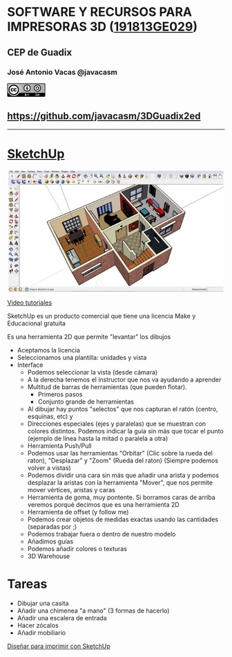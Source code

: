 # SOFTWARE Y RECURSOS PARA IMPRESORAS 3D ([191813GE029](https://www.juntadeandalucia.es/educacion/secretariavirtual/consultaCEP/actividad/191813GE029/))

## CEP de Guadix


### José Antonio Vacas @javacasm

![CCbySA](images/CCbySQ_88x31.png)

## https://github.com/javacasm/3DGuadix2ed

* *  *

# [SketchUp](https://www.sketchup.com/es)

![s](./images/free_floorplan_software_sketchup_furniture1.jpg)

[Video tutoriales](http://www.sketchup.com/es/learn/videos/58?playlist=58)

SketchUp es un producto comercial que tiene una licencia Make y Educacional gratuita

Es una herramienta 2D que permite "levantar" los dibujos

* Aceptamos la licencia
* Seleccionamos una plantilla: unidades y vista
* Interface
  * Podemos seleccionar la vista (desde cámara)
  * A la derecha tenemos el instructor que nos va ayudando a aprender
  * Multitud de barras de herramientas (que pueden flotar).
    * Primeros pasos
    * Conjunto grande de herramientas
  * Al dibujar hay puntos "selectos" que nos capturan el ratón (centro, esquinas, etc) y
  * Direcciones especiales (ejes y paralelas) que se muestran con colores distintos. Podemos indicar la guía sin más que tocar el punto (ejemplo de línea hasta la mitad o paralela a otra)
  * Herramienta Push/Pull
  * Podemos usar las herramientas "Orbitar" (Clic sobre la rueda del raton), "Desplazar" y "Zoom" (Rueda del raton) (Siempre podemos volver a vistas)
  * Podemos dividir una cara sin más que añadir una arista y podemos desplazar la aristas con la herramienta "Mover", que nos permite mover vértices, aristas y caras
  * Herramienta de goma, muy pontente. Si borramos caras de arriba veremos porqué decimos que es una herramienta 2D
  * Herramienta de offset (y follow me)
  * Podemos crear objetos de medidas exactas usando las cantidades (separadas por ;)
  * Podemos trabajar fuera o dentro de nuestro modelo
  * Añadimos guías
  * Podemos añadir colores o texturas
  * 3D Warehouse



# Tareas

* Dibujar una casita
* Añadir una chimenea "a mano" (3 formas de hacerlo)
* Añadir una escalera de entrada
* Hacer zócalos
* Añadir mobiliario



[Diseñar para imprimir con SketchUp](https://i.materialise.com/blog/3d-printing-with-sketchup/)
